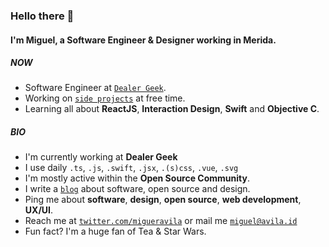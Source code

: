 ### Hello there 👋

#### I'm Miguel, a Software Engineer & Designer working in Merida.

##### NOW

- Software Engineer at [`Dealer Geek`](https://dealergeek.com).
- Working on [`side projects`](https://avila.id/#projects) at free time.
- Learning all about **ReactJS**, **Interaction Design**, **Swift** and **Objective C**.

##### BIO

- I'm currently working at **Dealer Geek**
- I use daily `.ts`, `.js`, `.swift`, `.jsx`, `.(s)css`, `.vue`, `.svg`
- I'm mostly active within the **Open Source Community**.
- I write a [`blog`](https://medium.com/@migueravila) about software, open source and design.
- Ping me about **software**, **design**, **open source**, **web development**, **UX/UI**.
- Reach me at [`twitter.com/migueravila`](https://twitter.com/migueravila) or mail me [`miguel@avila.id`](mailto:miguel@avila.id)
- Fun fact? I'm a huge fan of Tea & Star Wars.
